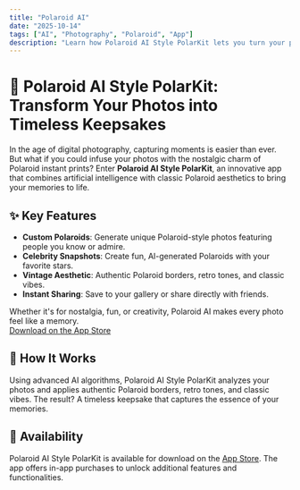 ```yaml
---
title: "Polaroid AI"
date: "2025-10-14"
tags: ["AI", "Photography", "Polaroid", "App"]
description: "Learn how Polaroid AI Style PolarKit lets you turn your photos into classic Polaroid-style keepsakes with AI."
---
```


# 📸 Polaroid AI Style PolarKit: Transform Your Photos into Timeless Keepsakes

In the age of digital photography, capturing moments is easier than ever. But what if you could infuse your photos with the nostalgic charm of Polaroid instant prints? Enter **Polaroid AI Style PolarKit**, an innovative app that combines artificial intelligence with classic Polaroid aesthetics to bring your memories to life.

## ✨ Key Features

- **Custom Polaroids**: Generate unique Polaroid-style photos featuring people you know or admire.
- **Celebrity Snapshots**: Create fun, AI-generated Polaroids with your favorite stars.
- **Vintage Aesthetic**: Authentic Polaroid borders, retro tones, and classic vibes.
- **Instant Sharing**: Save to your gallery or share directly with friends.

Whether it's for nostalgia, fun, or creativity, Polaroid AI makes every photo feel like a memory.  
[Download on the App Store](https://apps.apple.com/us/app/polaroid-ai-style-polarkit/id6752937087?utm_source=idt)

## 🎨 How It Works

Using advanced AI algorithms, Polaroid AI Style PolarKit analyzes your photos and applies authentic Polaroid borders, retro tones, and classic vibes. The result? A timeless keepsake that captures the essence of your memories.

## 📲 Availability

Polaroid AI Style PolarKit is available for download on the [App Store](https://apps.apple.com/us/app/polaroid-ai-style-polarkit/id6752937087). The app offers in-app purchases to unlock additional features and functionalities.
